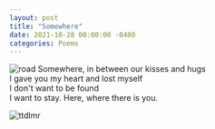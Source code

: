 ```yaml
---
layout: post
title: "Somewhere"
date: 2021-10-28 00:00:00 -0400
categories: Poems
---
```

![road](https://images.pexels.com/photos/9962859/pexels-photo-9962859.jpeg?auto=compress&cs=tinysrgb&dpr=2&h=750&w=1260)
Somewhere, in between our kisses and hugs <br>
I gave you my heart and lost myself <br>
I don't want to be found <br>
I want to stay. Here, where there is you. <br>

![ttdlmr](https://robertalberto.com/ttdlmr.png)
